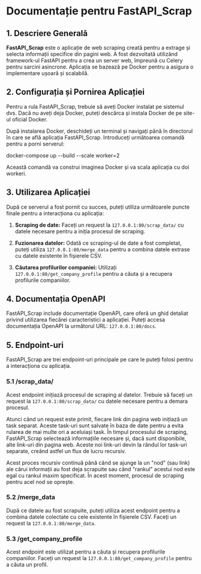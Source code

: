 # Documentație pentru FastAPI_Scrap

## 1. Descriere Generală

**FastAPI_Scrap** este o aplicație de web scraping creată pentru a extrage și selecta informații specifice din pagini web. A fost dezvoltată utilizând framework-ul FastAPI pentru a crea un server web, împreună cu Celery pentru sarcini asincrone. Aplicația se bazează pe Docker pentru a asigura o implementare ușoară și scalabilă.

## 2. Configurația și Pornirea Aplicației

Pentru a rula FastAPI_Scrap, trebuie să aveți Docker instalat pe sistemul dvs. Dacă nu aveți deja Docker, puteți descărca și instala Docker de pe site-ul oficial Docker.

După instalarea Docker, deschideți un terminal și navigați până în directorul în care se află aplicația FastAPI_Scrap. Introduceți următoarea comandă pentru a porni serverul:

docker-compose up --build --scale worker=2


Această comandă va construi imaginea Docker și va scala aplicația cu doi workeri.

## 3. Utilizarea Aplicației

După ce serverul a fost pornit cu succes, puteți utiliza următoarele puncte finale pentru a interacționa cu aplicația:

1. **Scraping de date:** Faceți un request la `127.0.0.1:80/scrap_data/` cu datele necesare pentru a iniția procesul de scraping.

2. **Fuzionarea datelor:** Odată ce scraping-ul de date a fost completat, puteți utiliza `127.0.0.1:80/merge_data` pentru a combina datele extrase cu datele existente în fișierele CSV.

3. **Căutarea profilurilor companiei:** Utilizați `127.0.0.1:80/get_company_profile` pentru a căuta și a recupera profilurile companiilor.

## 4. Documentația OpenAPI

FastAPI_Scrap include documentație OpenAPI, care oferă un ghid detaliat privind utilizarea fiecărei caracteristici a aplicației. Puteți accesa documentația OpenAPI la următorul URL: `127.0.0.1:80/docs`.


## 5. Endpoint-uri

FastAPI_Scrap are trei endpoint-uri principale pe care le puteți folosi pentru a interacționa cu aplicația.

### 5.1 /scrap_data/

Acest endpoint inițiază procesul de scraping al datelor. Trebuie să faceți un request la `127.0.0.1:80/scrap_data/` cu datele necesare pentru a demara procesul.

Atunci când un request este primit, fiecare link din pagina web inițiază un task separat. Aceste task-uri sunt salvate în baza de date pentru a evita rularea de mai multe ori a aceluiași task. În timpul procesului de scraping, FastAPI_Scrap selectează informațiile necesare și, dacă sunt disponibile, alte link-uri din pagina web. Aceste noi link-uri devin la rândul lor task-uri separate, creând astfel un flux de lucru recursiv.

Acest proces recursiv continuă până când se ajunge la un "nod" (sau link) ale cărui informații au fost deja scrapuite sau când "rankul" acestui nod este egal cu rankul maxim specificat. În acest moment, procesul de scraping pentru acel nod se oprește.


### 5.2 /merge_data

După ce datele au fost scrapuite, puteți utiliza acest endpoint pentru a combina datele colectate cu cele existente în fișierele CSV. Faceți un request la `127.0.0.1:80/merge_data`.

### 5.3 /get_company_profile

Acest endpoint este utilizat pentru a căuta și recupera profilurile companiilor. Faceți un request la `127.0.0.1:80/get_company_profile` pentru a căuta un profil.
